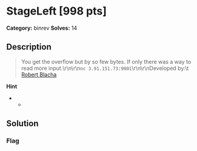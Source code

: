 # StageLeft [998 pts]

**Category:** binrev
**Solves:** 14

## Description
>You get the overflow but by so few bytes. If only there was a way to read more input.\r\n\r\n`nc 3.91.151.73:9001`\r\n\r\nDeveloped by:\t [Robert Blacha](https://github.com/robertblacha)

**Hint**
* -

## Solution

### Flag

